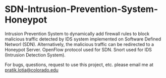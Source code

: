 # SDN-Intrusion-Prevention-System-Honeypot

Intrusion Prevention System to dynamically add firewall rules to block malicious traffic detected by IDS system implemented on 
Software Defined Networl (SDN). Alternatively, the malicious traffic can be redirected to a Honeypot Server. 
OpenFlow protocol used for SDN. Snort used for IDS (Intrusion Detection System).


For bugs, questions, request to use this project, etc. please email me at pratik.lotia@colorado.edu
